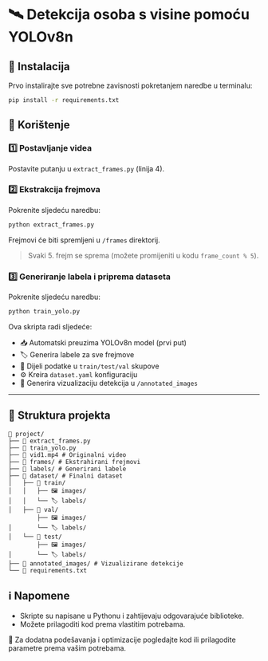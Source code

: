 # 🛰️ Detekcija osoba s visine pomoću YOLOv8n

## 🔧 Instalacija

Prvo instalirajte sve potrebne zavisnosti pokretanjem naredbe u terminalu:

```bash
pip install -r requirements.txt
```

## 🚀 Korištenje

### 1️⃣ Postavljanje videa
Postavite putanju u `extract_frames.py` (linija 4).

### 2️⃣ Ekstrakcija frejmova
Pokrenite sljedeću naredbu:

```bash
python extract_frames.py
```

Frejmovi će biti spremljeni u `/frames` direktorij.

> Svaki 5. frejm se sprema (možete promijeniti u kodu `frame_count % 5`).

### 3️⃣ Generiranje labela i priprema dataseta
Pokrenite sljedeću naredbu:

```bash
python train_yolo.py
```

Ova skripta radi sljedeće:
- 📥 Automatski preuzima YOLOv8n model (prvi put)
- 🏷️ Generira labele za sve frejmove
- 📂 Dijeli podatke u `train/test/val` skupove
- ⚙️ Kreira `dataset.yaml` konfiguraciju
- 🎨 Generira vizualizaciju detekcija u `/annotated_images`

---

## 📁 Struktura projekta

```
📂 project/
├── 📄 extract_frames.py
├── 📄 train_yolo.py
├── 🎥 vid1.mp4 # Originalni video
├── 📂 frames/ # Ekstrahirani frejmovi
├── 📂 labels/ # Generirani labele
├── 📂 dataset/ # Finalni dataset
│   ├── 📂 train/
│   │   ├── 🖼️ images/
│   │   └── 🏷️ labels/
│   ├── 📂 val/
        ├── 🖼️ images/
│       └── 🏷️ labels/
│   └── 📂 test/
        ├── 🖼️ images/
│       └── 🏷️ labels/
├── 📂 annotated_images/ # Vizualizirane detekcije
└── 📄 requirements.txt
```

## ℹ️ Napomene
- Skripte su napisane u Pythonu i zahtijevaju odgovarajuće biblioteke.
- Možete prilagoditi kod prema vlastitim potrebama.

📌 Za dodatna podešavanja i optimizacije pogledajte kod ili prilagodite parametre prema vašim potrebama.

